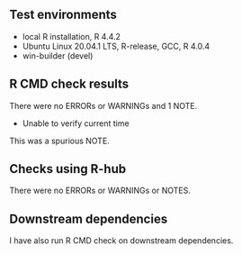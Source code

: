 ## Test environments
* local R installation, R 4.4.2
* Ubuntu Linux 20.04.1 LTS, R-release, GCC, R 4.0.4
* win-builder (devel)

## R CMD check results
There were no ERRORs or WARNINGs and 1 NOTE.
* Unable to verify current time

This was a spurious NOTE.

## Checks using R-hub
There were no ERRORs or WARNINGs or NOTES.

## Downstream dependencies
I have also run R CMD check on downstream dependencies.

